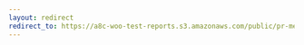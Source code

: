 ```yaml
---
layout: redirect
redirect_to: https://a8c-woo-test-reports.s3.amazonaws.com/public/pr-merge/41130/api/index.html
---
```

